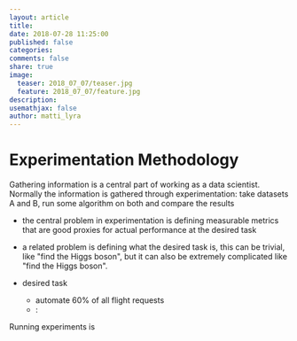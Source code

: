 ```yaml
---
layout: article
title:
date: 2018-07-28 11:25:00
published: false
categories:
comments: false
share: true
image:
  teaser: 2018_07_07/teaser.jpg
  feature: 2018_07_07/feature.jpg
description:
usemathjax: false
author: matti_lyra
---
```


# Experimentation Methodology

Gathering information is a central part of working as a data scientist. Normally the information is gathered through experimentation: take datasets A and B, run some algorithm on both and compare the results

- the central problem in experimentation is defining measurable metrics that are good proxies for actual performance at the desired task
- a related problem is defining what the desired task is, this can be trivial, like "find the Higgs boson", but it can also be extremely complicated like "find the Higgs boson".

- desired task
  - automate 60% of all flight requests
  - :


Running experiments is
